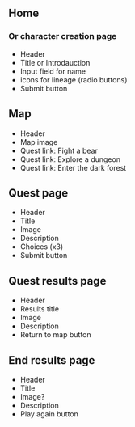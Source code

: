 ## Home
### Or character creation page
* Header
* Title or Introdauction
* Input field for name
* icons for lineage (radio buttons)
* Submit button

## Map
* Header
* Map image
* Quest link: Fight a bear
* Quest link: Explore a dungeon
* Quest link: Enter the dark forest

## Quest page
* Header
* Title
* Image
* Description
* Choices (x3)
* Submit button

## Quest results page
* Header
* Results title
* Image
* Description
* Return to map button

## End results page
* Header
* Title
* Image? 
* Description
* Play again button

